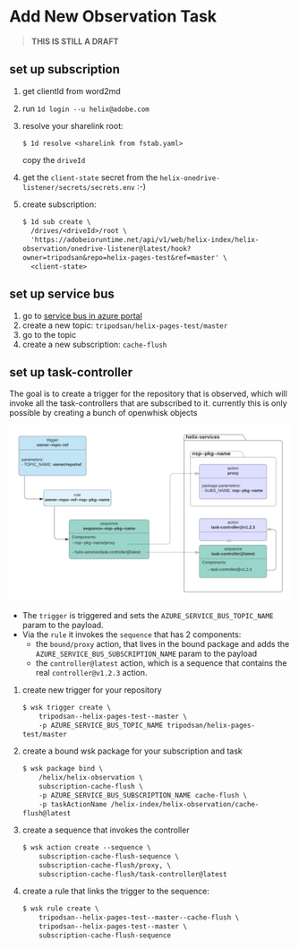# Add New Observation Task

> **THIS IS STILL A DRAFT**

## set up subscription

1. get clientId from word2md
2. run `1d login --u helix@adobe.com`
3. resolve your sharelink root: 
   ```
   $ 1d resolve <sharelink from fstab.yaml>
   ```
   copy the `driveId`

5. get the `client-state` secret from the `helix-onedrive-listener/secrets/secrets.env` :-)   
4. create subscription: 
   ```
   $ 1d sub create \
     /drives/<driveId>/root \
     'https://adobeioruntime.net/api/v1/web/helix-index/helix-observation/onedrive-listener@latest/hook?owner=tripodsan&repo=helix-pages-test&ref=master' \
     <client-state>
   ```
   
## set up service bus

1. go to [service bus in azure portal](https://portal.azure.com/#@adobe.onmicrosoft.com/resource/subscriptions/07d1d753-4bfc-4012-9958-35592a40a3fa/resourceGroups/helix-prod/providers/Microsoft.ServiceBus/namespaces/hlxobs/topics) 
2. create a new topic: `tripodsan/helix-pages-test/master`
3. go to the topic
4. create a new subscription: `cache-flush`

## set up task-controller

The goal is to create a trigger for the repository that is observed, which will invoke all the task-controllers that are
subscribed to it. currently this is only possible by creating a bunch of openwhisk objects

![observation-trigger](./observation-trigger.png)

- The `trigger` is triggered and sets the `AZURE_SERVICE_BUS_TOPIC_NAME` param to the payload.
- Via the `rule` it invokes the `sequence` that has 2 components:
  - the `bound/proxy` action, that lives in the bound package and adds the `AZURE_SERVICE_BUS_SUBSCRIPTION_NAME` param to the payload
  - the `controller@latest` action, which is a sequence that contains the real `controller@v1.2.3` action.
  

1. create new trigger for your repository
   ```
   $ wsk trigger create \
       tripodsan--helix-pages-test--master \
       -p AZURE_SERVICE_BUS_TOPIC_NAME tripodsan/helix-pages-test/master
   ```
2. create a bound wsk package for your subscription and task
   ```   
   $ wsk package bind \
       /helix/helix-observation \
       subscription-cache-flush \
       -p AZURE_SERVICE_BUS_SUBSCRIPTION_NAME cache-flush \
       -p taskActionName /helix-index/helix-observation/cache-flush@latest
   ```
3. create a sequence that invokes the controller
   ```
   $ wsk action create --sequence \
       subscription-cache-flush-sequence \
       subscription-cache-flush/proxy, \
       subscription-cache-flush/task-controller@latest
   ```
4. create a rule that links the trigger to the sequence:
   ```
   $ wsk rule create \
       tripodsan--helix-pages-test--master--cache-flush \
       tripodsan--helix-pages-test--master \
       subscription-cache-flush-sequence
   ```
   
   

